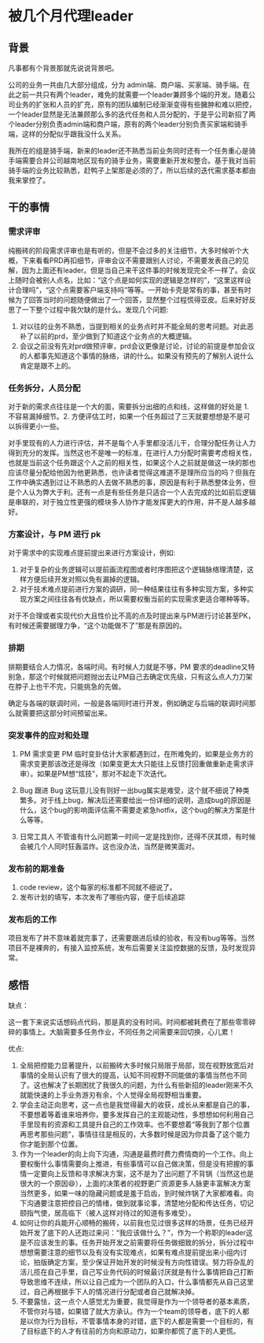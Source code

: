 # 被几个月代理leader

## 背景

凡事都有个背景那就先说说背景吧。

公司的业务一共由几大部分组成，分为 admin端、商户端、买家端、骑手端。在此之前一共只有两个leader，难免的就需要一个leader兼顾多个端的开发。随着公司业务的扩张和人员的扩充，原有的团队编制已经渐渐变得有些臃肿和难以把控，一个leader显然是无法兼顾那么多的迭代任务和人员分配的，于是乎公司新招了两个leader分别负责admin端和商户端，原有的两个leader分别负责买家端和骑手端，这样的分配似乎跟我没什么关系。

我所在的组是骑手端，新来的leader还不熟悉当前业务同时还有一个任务重心是骑手端需要合并公司越南地区现有的骑手业务，需要重新开发和整合。基于我对当前骑手端的业务比较熟悉，赶鸭子上架那是必须的了，所以后续的迭代需求基本都由我来掌控了。

## 干的事情

### 需求评审

纯搬砖的阶段需求评审也是有听的，但是不会过多的关注细节，大多时候听个大概，下来看看PRD再扣细节，评审会议不需要跟别人讨论，不需要发表自己的见解，因为上面还有leader。但是当自己来干这件事的时候发现完全不一样了。会议上随时会被别人点名，比如：“这个点是如何实现的逻辑是怎样的”，“这里这样设计合理吗”，“这个点需要客户端支持吗”等等。一开始卡壳是常有的事，甚至有时候为了回答当时的问题随便做出了一个回答，显然整个过程慌得亚皮。后来好好反思了一下整个过程中我欠缺的是什么。发现几个问题:

1. 对以往的业务不熟悉，当提到相关的业务点时并不能全局的思考问题。对此恶补了以前的prd，至少做到了知道这个业务点的大概逻辑。
2. 会议之前没有先对prd做预评审，prd会议更像是讨论，讨论的前提是参加会议的人都事先知道这个事情的脉络，讲的什么。如果没有预先的了解别人说什么肯定是跟不上的。

### 任务拆分，人员分配

对于新的需求点往往是一个大的面，需要拆分出细的点和线，这样做的好处是 1. 不容易漏掉细节。2. 方便评估工时，如果一个任务超过了三天就要想想是不是可以拆得更小一些。

对手里现有的人力进行评估，并不是每个人手里都没活儿干，合理分配任务让人力得到充分的发挥。当然这也不是唯一的标准，在进行人力分配时需要考虑相关性，也就是当前这个任务跟这个人之前的相关性，如果这个人之前就是做这一块的那也应该尽量分配给他因为他更熟悉，也许读者觉得这难道不是理所应当的吗？但我在工作中确实遇到过让不熟悉的人去做不熟悉的事，原因是有利于熟悉整体业务，但是个人认为弊大于利。还有一点是有些任务是只适合一个人去完成的比如前后逻辑是串联的，对于独立性更强的模块多人协作才能发挥更大的作用，并不是人越多越好。

### 方案设计，与 PM 进行 pk

对于需求中的实现难点提前提出来进行方案设计，例如:
1. 对于复杂的业务逻辑可以提前画流程图或者时序图把这个逻辑脉络理清楚，这样方便后续开发对照以免有漏掉的逻辑。
2. 对于技术难点提前进行方案的调研，同一种结果往往有多种实现方案，多种实现方案之间往往各有优缺点，所以需要权衡当前的实现需求更适合哪种等等。

对于不合理或者实现代价大且性价比不高的点及时提出来与PM进行讨论甚至PK，有时候还需要据理力争，“这个功能做不了”那是有原因的。

### 排期

排期要结合人力情况，各端时间。有时候人力就是不够，PM 要求的deadline又特别急，那这个时候就把问题抛出去让PM自己去确定优先级，只有这么点人力刀架在脖子上也干不完，只能挑急的先做。

确定与各端的联调时间，一般是各端同时进行开发，例如确定与后端的联调时间那么就需要把这部分时间预留出来。

### 突发事件的应对和处理

1. PM 需求变更
  PM 临时变卦估计大家都遇到过，在所难免的，如果是业务方的需求变更那该改还是得改（如果变更太大只能往上反馈打回重做重新走需求评审）。如果是PM想“炫技”，那对不起走下次迭代。

2. Bug 跟进
  Bug 这玩意儿没有则好一出bug属实是难受，这个就不细说了种类繁多。对于线上bug，解决后还需要给出一份详细的说明，造成bug的原因是什么，这个bug的影响面评估需不需要走紧急hotfix，这个bug的解决方案是什么等等。

3. 日常工具人
  不管谁有什么问题第一时间一定是找到你，还得不厌其烦，有时候会被几个人同时狂轰滥炸。这也没办法，当然是微笑面对。

### 发布前的期准备

1. code review，这个每家的标准都不同就不细说了。
2. 发布计划的填写，本次发布了哪些内容，便于后续追踪


### 发布后的工作

项目发布了并不意味着就完事了，还需要跟进后续的验收，有没有bug等等。当然项目不是裸奔的，有接入监控系统，发布后需要关注监控数据的反馈，及时发现异常。

## 感悟

缺点：

这一套下来说实话想码点代码，那是真的没有时间。时间都被耗费在了那些零零碎碎的事情上。大脑需要多任务作业，不同任务之间需要来回切换，心儿累！

优点:

1. 全局把控能力显著提升，以前搬砖大多时候只局限于局部，现在视野放宽后对事情的全局认识有了很大的提高，认知不同视野不同能做的事情当然也不同了。这也解决了长期困扰了我很久的问题，为什么有些新招的leader刚来不久就能快速的上手业务游刃有余，个人觉得全局视野相当重要。
2. 学会主动正向思考，这一点也是我觉得最大的收获，成长从来都是自己的事，不要想着等着谁来培养你，要多发挥自己的主观能动性，多想想如何利用自己手里现有的资源和工具提升自己的工作效率。也不要想着“等我到了那个位置再思考那些问题”，事情往往是相反的，大多数时候是因为你具备了这个能力你才能到那个位置。
2. 作为一个leader的向上向下沟通，沟通是最费时费力费情商的一个工作。向上要权衡什么事情需要向上推进，有些事情可以自己做决策，但是没有把握的事情一定要向上反馈和寻求解决方案，这不是为了出问题了不背锅（当然这也是很大的一个原因😄），上面的决策者的视野更广资源更多人脉更丰富解决方案当然更多，如果一味的隐藏问题或是羞于启齿，到时候炸锅了大家都难看。向下沟通要注意把控自己的情绪，做到就事论事，清楚地分配和传达任务，切记颐指气使，居高临下（被人这样对待过的知道有多难受）。
3. 如何让你的兵能开心顺畅的搬砖，以前我也见过很多这样的场景，任务已经开始开发了底下的人还跑过来问：“我应该做什么？”，作为一个称职的leader这是不应该发生的事。任务开始开发之前需要将任务做细致的拆分，拆分过程中想想需要注意的细节以及有没有实现难点，如果有难点提前提出来小组内讨论，拍版确定方案，至少保证开始开发的时候没有方向性错误。努力将杂乱的活儿揽在自己手里，自己写业务代码的时候最讨厌就是有什么事情把自己打断导致思维不连续，所以让自己成为一个团队的入口，什么事情都先从自己这里过，自己再根据手下人的情况进行分配或者自己就解决掉。
4. 不要露怯，这一点个人感觉尤为重要，我觉得是作为一个领导者的基本素质，不管你对与错，如果错了就大方承认。作为一个team的领导者，底下的人都是以你为行为目标，不管事情本身的对错，底下的人都是需要一个目标的，有了目标底下的人才有往前的方向和原动力，如果你都慌了底下的人更慌。


